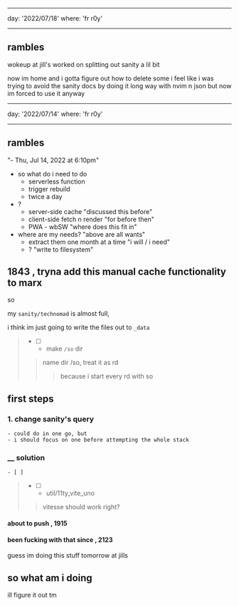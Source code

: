 



















---
day: '2022/07/18'
where: 'fr r0y'

---

## rambles

wokeup at jill's
worked on splitting out sanity a lil bit

now im home and i gotta figure out how to delete some
  i feel like i was trying to avoid the sanity docs 
    by doing it long way with nvim n json
  but now im forced to use it anyway














---
day: '2022/07/14'
where: 'fr r0y'

---

## rambles 
"- Thu, Jul 14, 2022 at 6:10pm"

- so what do i need to do
  - serverless function 
  - trigger rebuild 
  - twice a day
- ?
  - server-side cache
    "discussed this before"
  - client-side fetch n render
    "for before then"
  - PWA - wbSW
    "where does this fit in"
- where are my needs?
  "above are all wants"
  - extract them one month at a time
    "i will / i need"
  - ?
    "write to filesystem"

## 1843 , tryna add this manual cache functionality to marx

so 

my `sanity/technomad` is almost full,

i think im just going to write the files out to `_data`

> - [ ] - make `/so` dir
> > name dir /so, treat it as rd
> > > because i start every rd with so

first steps
--

### 1. change sanity's query
	- could do in one go, but
	- i should focus on one before attempting the whole stack

### __ solution
	- [ ] 

> - [ ] - util/11ty_vite_uno
> > vitesse should work right?

#### about to push , 1915

#### been fucking with that since , 2123

guess im doing this stuff tomorrow at jills

## so what am i doing

ill figure it out tm

